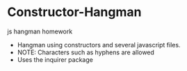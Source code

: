 # Constructor-Hangman
js hangman homework

* Hangman using constructors and several javascript files.
* NOTE: Characters such as hyphens are allowed
* Uses the inquirer package